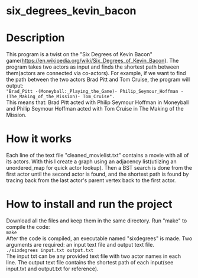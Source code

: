 # six_degrees_kevin_bacon

# Description

This program is a twist on the "Six Degrees of Kevin Bacon" game(https://en.wikipedia.org/wiki/Six_Degrees_of_Kevin_Bacon). The program takes two actors
as input and finds the shortest path between them(actors are connected via co-actors). For example, if we want to find the path between the two actors
Brad Pitt and Tom Cruise, the program will output:  
    ```
    "Brad_Pitt -(Moneyball:_Playing_the_Game)- Philip_Seymour_Hoffman -(The_Making_of_the_Mission)- Tom_Cruise". 
    ``` \
This means that: Brad Pitt acted with Philip Seymour Hoffman in Moneyball and Philip Seymour Hoffman acted with Tom Cruise in The Making of the Mission.

# How it works

Each line of the text file "cleaned_movielist.txt" contains a movie with all of its actors. With this I create a graph using an adjacency list(utiizing an
unordered_map for quick actor lookup). Then a BST search is done from the first actor until the second actor is found, and the shortest path is found by
tracing back from the last actor's parent vertex back to the first actor.

# How to install and run the project

Download all the files and keep them in the same directory. Run "make" to compile the code: \
    ```
    make
    ``` \
After the code is compiled, an executable named "sixdegrees" is made. Two arguments are required: an input text file and output text file. \
    ```
    ./sixdegrees input.txt output.txt
    ``` \
The input txt can be any provided text file with two actor names in each line. The output text file contains the shortest path of each input(see input.txt
and output.txt for reference).


